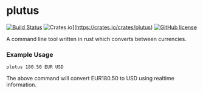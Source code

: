 # plutus

[![Build Status](https://travis-ci.com/theycallmemac/plutus.svg?token=LXpTJmtqBSjEDxSB5vRf&branch=master)](https://travis-ci.com/theycallmemac/plutus) ![Crates.io](https://img.shields.io/crates/v/plutus.svg)](https://crates.io/crates/plutus) [![GitHub license](https://img.shields.io/github/license/theycallmemac/dcurooms.svg)](https://github.com/theycallmemac/plutus/blob/master/LICENSE)

A command line tool written in rust which converts between currencies.

### Example Usage

```plutus 180.50 EUR USD```

The above command will convert EUR180.50 to USD using realtime information.
